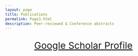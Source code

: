 ```yaml
---
layout: page
title: Publications
permalink: Page3.html
description: Peer-reviewed & Conference abstracts
---
```

<center>
  <p style="font-size:30px">
  <a href="https://scholar.google.com/citations?user=uEd0tRMAAAAJ&hl=en">Google Scholar Profile</a>
  <p style="font-size:30px">
</center>
